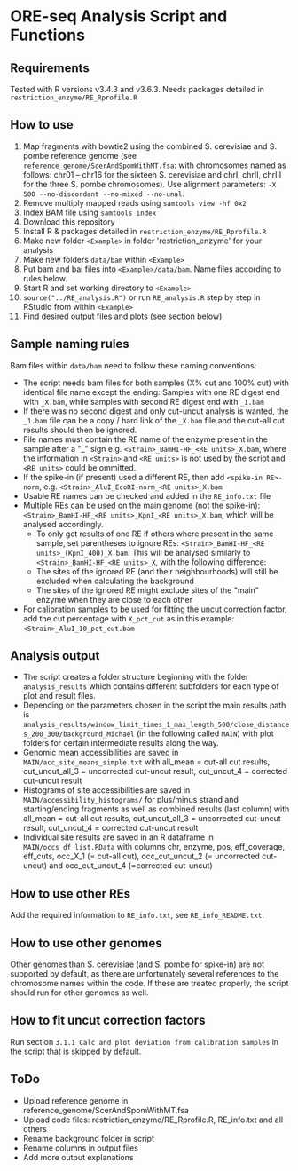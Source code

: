 # ORE-seq Analysis Script and Functions

## Requirements

Tested with R versions v3.4.3 and v3.6.3. Needs packages detailed in `restriction_enzyme/RE_Rprofile.R`

## How to use

1. Map fragments with bowtie2 using the combined S. cerevisiae and S. pombe reference genome (see `reference_genome/ScerAndSpomWithMT.fsa`: with chromosomes named as follows: chr01 – chr16 for the sixteen S. cerevisiae and chrI, chrII, chrIII for the three S. pombe chromosomes). Use alignment parameters: `-X 500 --no-discordant --no-mixed --no-unal`.
3. Remove multiply mapped reads using `samtools view -hf 0x2`
4. Index BAM file using `samtools index`
5. Download this repository
6. Install R & packages detailed in `restriction_enzyme/RE_Rprofile.R`
7. Make new folder `<Example>` in folder 'restriction_enzyme' for your analysis
8. Make new folders `data/bam` within `<Example>`
9. Put bam and bai files into `<Example>/data/bam`. Name files according to rules below.
10. Start R and set working directory to `<Example>`
11. `source("../RE_analysis.R")` or run `RE_analysis.R` step by step in RStudio from within `<Example>`
12. Find desired output files and plots (see section below)
  
## Sample naming rules

Bam files within `data/bam` need to follow these naming conventions:
* The script needs bam files for both samples (X% cut and 100% cut) with identical file name except the ending: Samples with one RE digest end with `_X.bam`, while samples with second RE digest end with `_1.bam`
* If there was no second digest and only cut-uncut analysis is wanted, the `_1.bam` file can be a copy / hard link of the `_X.bam` file and the cut-all cut results should then be ignored.
* File names must contain the RE name of the enzyme present in the sample after a "_" sign e.g. `<Strain>_BamHI-HF_<RE units>_X.bam`, where the information in `<Strain>` and `<RE units>` is not used by the script and `<RE units>` could be ommitted.
* If the spike-in (if present) used a different RE, then add `<spike-in RE>-norm`, e.g. `<Strain>_AluI_EcoRI-norm_<RE units>_X.bam`
* Usable RE names can be checked and added in the `RE_info.txt` file
* Multiple REs can be used on the main genome (not the spike-in): `<Strain>_BamHI-HF_<RE units>_KpnI_<RE units>_X.bam`, which will be analysed accordingly.
  * To only get results of one RE if others where present in the same sample, set parentheses to ignore REs: `<Strain>_BamHI-HF_<RE units>_(KpnI_400)_X.bam`. This will be analysed similarly to `<Strain>_BamHI-HF_<RE units>_X`, with the following difference:
  * The sites of the ignored RE (and their neighbourhoods) will still be excluded when calculating the background
  * The sites of the ignored RE might exclude sites of the "main" enzyme when they are close to each other
* For calibration samples to be used for fitting the uncut correction factor, add the cut percentage with `X_pct_cut` as in this example: `<Strain>_AluI_10_pct_cut.bam`

## Analysis output

* The script creates a folder structure beginning with the folder `analysis_results` which contains different subfolders for each type of plot and result files.
* Depending on the parameters chosen in the script the main results path is `analysis_results/window_limit_times_1_max_length_500/close_distances_200_300/background_Michael` (in the following called `MAIN`) with plot folders for certain intermediate results along the way.
* Genomic mean accessibilities are saved in `MAIN/acc_site_means_simple.txt` with all_mean = cut-all cut results, cut_uncut_all_3 = uncorrected cut-uncut result, cut_uncut_4 = corrected cut-uncut result
* Histograms of site accessibilities are saved in `MAIN/accessibility_histograms/` for plus/minus strand and starting/ending fragments as well as combined results (last column) with all_mean = cut-all cut results, cut_uncut_all_3 = uncorrected cut-uncut result, cut_uncut_4 = corrected cut-uncut result
* Individual site results are saved in an R dataframe in `MAIN/occs_df_list.RData` with columns chr, enzyme, pos, eff_coverage, eff_cuts, occ_X_1 (= cut-all cut), occ_cut_uncut_2 (= uncorrected cut-uncut) and occ_cut_uncut_4 (=corrected cut-uncut)
      
## How to use other REs

Add the required information to `RE_info.txt`, see `RE_info_README.txt`.
  
## How to use other genomes

Other genomes than S. cerevisiae (and S. pombe for spike-in) are not supported by default, as there are unfortunately several references to the chromosome names within the code. If these are treated properly, the script should run for other genomes as well.
  
## How to fit uncut correction factors

Run section `3.1.1 Calc and plot deviation from calibration samples` in the script that is skipped by default.

## ToDo
  
* Upload reference genome in reference_genome/ScerAndSpomWithMT.fsa
* Upload code files: restriction_enzyme/RE_Rprofile.R, RE_info.txt and all others
* Rename background folder in script
* Rename columns in output files
* Add more output explanations
